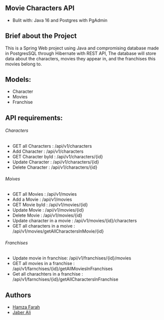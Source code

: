 **Movie Characters API**
-
* Bulit with: 
Java 16 and
Postgres with PgAdmin

Brief about the Project
-
This is a Spring Web project using Java and compromising database made in PostgresSQL
 through Hibernate with REST API, The database will store data about the characters, movies they appear in,
and the franchises this movies belong to.

Models:
-
 * Character
 * Movies 
 * Franchise

API requirements:
-
###### Characters

* GET all Characters : /api/v1/characters
* Add Character : /api/v1/characters
* GET Character byId : /api/v1/characters/{id}
* Update Character  : /api/v1/characters/{id}
* Delete Character  : /api/v1/characters/{id}

###### Moives

* GET all Movies :  /api/v1/movies
* Add a Movie : /api/v1/movies
* GET Movie byId : /api/v1/movies/{id}
* Update Movie   : /api/v1/movies/{id}
* Delete Movie  : /api/v1/movies/{id}
* Update character in a movie : /api/v1/movies/{id}/characters
* GET all characters in a moive : /api/v1/movies/getAllCharactersInMovie/{id}

###### Franchises

* Update movie in franchise: /api/v1/franchises/{id}/movies
* GET all movies in a franchise : /api/v1/farnchises/{id}/getAllMoviesInFranchises
* Get all charachters in a franchise : /api/v1/farnchises/{id}/getAllCharactersInFranchise


## Authors
- [Hamza Farah](https://github.com/Hamza1001101)
- [Jaber Ali](https://github.com/Jaber-Ali)

